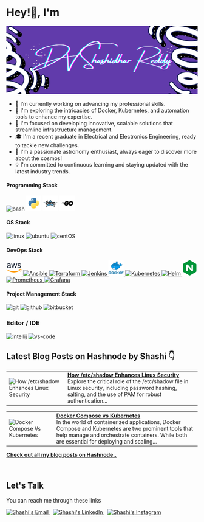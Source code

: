 # Hey!👋, I'm

![Profile Image](https://github.com/Shashi2504/Shashi2504/blob/main/Profile.png?raw=true)

- 🔭 I’m currently working on advancing my professional skills.
- 🌱 I'm exploring the intricacies of Docker, Kubernetes, and automation tools to enhance my expertise.
- 🚀 I'm focused on developing innovative, scalable solutions that streamline infrastructure management.
- 🎓 I'm a recent graduate in Electrical and Electronics Engineering, ready to tackle new challenges.
- 🌟 I'm a passionate astronomy enthusiast, always eager to discover more about the cosmos!
- 💡 I'm committed to continuous learning and staying updated with the latest industry trends.

#### Programming Stack

<p align="left"><img src="https://www.vectorlogo.zone/logos/gnu_bash/gnu_bash-icon.svg" alt="bash" title="bash" title="bash" width="40" height="40"/>  <img src="https://raw.githubusercontent.com/github/explore/80688e429a7d4ef2fca1e82350fe8e3517d3494d/topics/python/python.png" alt="python" title="python" width="40" height="40"/> <img src="https://raw.githubusercontent.com/github/explore/b15b6cf1726418913aafbf337a749dded180279d/topics/groovy/groovy.png" alt="groovy" title="groovy" width="40" height="40"/>  <img src="https://raw.githubusercontent.com/github/explore/80688e429a7d4ef2fca1e82350fe8e3517d3494d/topics/go/go.png" alt="go" title="go" width="40" height="40"/> </p>

#### OS Stack

<p align="left"><img src="https://brandlogos.net/wp-content/uploads/2020/03/Linux-logo.png" alt="linux" title="linux" width="40" height="40"/>  <img src="https://www.vectorlogo.zone/logos/ubuntu/ubuntu-icon.svg" alt="ubuntu" title="ubuntu" width="40" height="40"/>  <img src="https://www.vectorlogo.zone/logos/centos/centos-icon.svg" alt="centOS" title="centOS" width="40" height="40"/> </p>

#### DevOps Stack

<a href="https://aws.amazon.com/" target="_blank">
    <img title="AWS" height="40px" src="https://raw.githubusercontent.com/devicons/devicon/master/icons/amazonwebservices/amazonwebservices-original-wordmark.svg"/>
</a>
<a href="https://www.ansible.com/" target="_blank">
    <img title="Ansible" height="40px" src="https://www.vectorlogo.zone/logos/ansible/ansible-icon.svg"/>
</a>
<a href="https://www.terraform.io/" target="_blank">
    <img title="Terraform" height="40px" src="https://www.vectorlogo.zone/logos/terraformio/terraformio-icon.svg"/>
</a>
<a href="https://www.jenkins.io/" target="_blank">
    <img title="Jenkins" height="40px" src="https://www.vectorlogo.zone/logos/jenkins/jenkins-icon.svg"/>
</a>
</a>
<a href="https://www.docker.com/" target="_blank">
    <img title="Docker" height="40px" src="https://raw.githubusercontent.com/github/explore/80688e429a7d4ef2fca1e82350fe8e3517d3494d/topics/docker/docker.png"/>
</a>
<a href="https://kubernetes.io/" target="_blank">
    <img title="Kubernetes" height="40px" src="https://www.vectorlogo.zone/logos/kubernetes/kubernetes-icon.svg"/>
</a>
<a href="https://helm.sh/" target="_blank">
    <img title="Helm" height="40px" src="https://www.vectorlogo.zone/logos/helmsh/helmsh-icon.svg"/>
</a>
<a href="https://www.nginx.com/" target="_blank">
    <img title="Nginx" height="40px" src="https://raw.githubusercontent.com/github/explore/85cceaeeaf993ca35664dc37ea24f9237fbbfc14/topics/nginx/nginx.png"/>
</a>
<a href="https://prometheus.io/" target="_blank">
    <img title="Prometheus" height="40px" src="https://www.vectorlogo.zone/logos/prometheusio/prometheusio-icon.svg"/>
</a>
<a href="https://grafana.com/" target="_blank">
    <img title="Grafana" height="40px" src="https://www.vectorlogo.zone/logos/grafana/grafana-icon.svg"/>
</a>

#### Project Management Stack

<p align="left"><img src="https://www.vectorlogo.zone/logos/git-scm/git-scm-icon.svg" alt="git" title="git" width="40" height="40"/>  <img src="https://www.vectorlogo.zone/logos/github/github-icon.svg" alt="github" title="github" width="40" height="40"/> <img src="https://www.vectorlogo.zone/logos/bitbucket/bitbucket-icon.svg" alt="bitbucket" title="bitbucket" width="40" height="40"/>

### Editor / IDE

<img src="https://cdn.worldvectorlogo.com/logos/intellij-idea-1.svg" alt="intellij" title="intellij" width="40" height="40"/> <img src="https://www.vectorlogo.zone/logos/visualstudio_code/visualstudio_code-icon.svg" alt="vs-code" title="vs-code" width="40" height="40"/> </p>

## Latest Blog Posts on Hashnode by Shashi 👇
<!-- HASHNODE_BLOG:START -->
<table>
<tr>
<td><img src="https://cdn.hashnode.com/res/hashnode/image/upload/v1723165473847/6ec730e7-fa3e-4d8e-94db-6e556e9c8471.jpeg?w=1600&h=840&fit=crop&crop=entropy&auto=compress,format&format=webp" alt="How /etc/shadow Enhances Linux Security"></td>
<td><a href="https://sik2912.hashnode.dev/how-etcshadow-enhances-linux-security"><strong>How /etc/shadow Enhances Linux Security</strong></a><br>Explore the critical role of the /etc/shadow file in Linux security, including password hashing, salting, and the use of PAM for robust authentication...</td>
</tr>
</table>
<table>
<tr>
<td><img src="https://cdn.hashnode.com/res/hashnode/image/upload/v1723312221696/28519ef6-5abe-4a56-88b3-bf2bf7e492e2.png?w=1600&h=840&fit=crop&crop=entropy&auto=compress,format&format=webp" alt="Docker Compose Vs Kubernetes"></td>
<td><a href="https://sik2912.hashnode.dev/docker-compose-vs-kubernetes"><strong>Docker Compose vs Kubernetes</strong></a><br>In the world of containerized applications, Docker Compose and Kubernetes are two prominent tools that help manage and orchestrate containers. While both are essential for deploying and scaling...</td>
</tr>
</table>
<!-- HASHNODE_BLOG:END -->

<b><a href="https://sik2912.hashnode.dev/">Check out all my blog posts on Hashnode..</a></b>

<br>

## Let's Talk

You can reach me through these links <br>

<div>
    <a href="mailto:shashireddy0403@gmail.com" target="_blank">
        <img alt="Shashi's Email" height="50px" src="https://user-images.githubusercontent.com/85930567/175770833-302b4ef2-faeb-421f-88eb-744737a4ad74.png" />
    </a>&nbsp;
    <a href="https://www.linkedin.com/in/d-v-shashidhar-reddy-9614291b7/" target="_blank">
        <img alt="Shashi's LinkedIn" height="50px" src="https://user-images.githubusercontent.com/85930567/175769904-8f101a4f-5415-4855-83d8-11e8c1ee37b1.png" />
    </a>&nbsp;
    <a href="https://www.instagram.com/shashi_d04/" target="_blank">
        <img alt="Shashi's Instagram" height="50px" src="https://user-images.githubusercontent.com/85930567/175769762-aa808175-4426-428d-b383-8edd363c3573.png" />
    </a>
</div>
